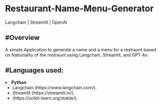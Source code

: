 <h1>Restaurant-Name-Menu-Generator</h1>
Langchain | Streamlit | OpenAI

<h2><strong>#Overview</strong></h2>
A simple Application to generate a name and a menu for a restraunt based on Nationality of the restraunt using Langchain, Streamlit, and GPT 4o.
  
<h2><strong>#Languages used:</strong></h2>
<li><strong>Python</strong> <ul>
      <li>Langchain (https://www.langchain.com/).</li>
      <li>Streamlit (https://streamlit.io/).</li>
      <li> (https://scikit-learn.org/stable/).</li>
  </ul></li>
